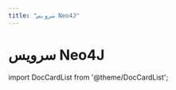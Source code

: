 ```yaml
---
title: "سرویس Neo4J"
---
```

# سرویس Neo4J

import DocCardList from '@theme/DocCardList';

<DocCardList />